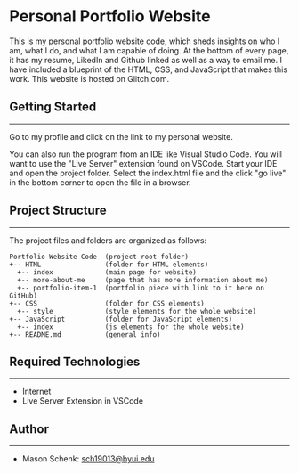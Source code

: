 # Personal Portfolio Website
This is my personal portfolio website code, which sheds insights on who I am, what I do, 
and what I am capable of doing. At the bottom of every page, it has my resume, LikedIn
and Github linked as well as a way to email me. I have included a blueprint of the HTML, CSS, and JavaScript that makes
this work. This website is hosted on Glitch.com.

## Getting Started
---
Go to my profile and click on the link to my personal website.

You can also run the program from an IDE like Visual Studio Code. You will want
to use the "Live Server" extension found on VSCode. Start your IDE and open the 
project folder. Select the index.html file and the click "go live" in the bottom 
corner to open the file in a browser.

## Project Structure
---
The project files and folders are organized as follows:
```
Portfolio Website Code  (project root folder)
+-- HTML                (folder for HTML elements)
  +-- index             (main page for website)
  +-- more-about-me     (page that has more information about me)
  +-- portfolio-item-1  (portfolio piece with link to it here on GitHub)
+-- CSS                 (folder for CSS elements)
  +-- style             (style elements for the whole website)
+-- JavaScript          (folder for JavaScript elements)
  +-- index             (js elements for the whole website)
+-- README.md           (general info)
```

## Required Technologies
---
* Internet
* Live Server Extension in VSCode

## Author
---
*  Mason Schenk: sch19013@byui.edu
